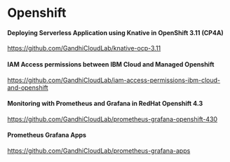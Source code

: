 # Openshift

#### Deploying Serverless Application using Knative in OpenShift 3.11 (CP4A)
https://github.com/GandhiCloudLab/knative-ocp-3.11

#### IAM Access permissions between IBM Cloud and Managed Openshift
https://github.com/GandhiCloudLab/iam-access-permissions-ibm-cloud-and-openshift

#### Monitoring with Prometheus and Grafana in RedHat Openshift 4.3
https://github.com/GandhiCloudLab/prometheus-grafana-openshift-430

#### Prometheus Grafana Apps
https://github.com/GandhiCloudLab/prometheus-grafana-apps